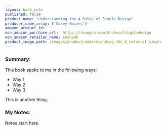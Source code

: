 ```yaml
---
layout: book_note
published: false
product_name: "Understanding the 4 Rules of Simple Design"
producer_name_array: ['Corey Haines']
amazon_product_id:
non_amazon_purchase_url:  https://leanpub.com/4rulesofsimpledesign
non_amazon_retailer_name: Leanpub
product_image_path: /images/product/understanding_the_4_rules_of_simple_design.jpg
---
```


### Summary:

This book spoke to me in the following ways:

+ Way 1
+ Way 2
+ Way 3

This is another thing.

<!-- excerpt_separator -->

### My Notes:

Notes start here.
